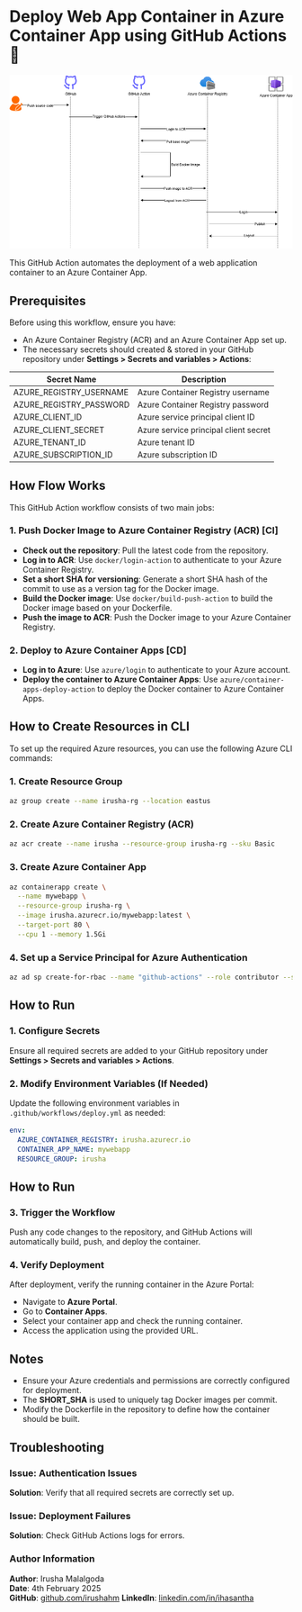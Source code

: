 # Deploy Web App Container in Azure Container App using GitHub Actions 🚀

![Activity Diagram](app/static/DeployApponAzure.png)

This GitHub Action automates the deployment of a web application container to an Azure Container App.

## Prerequisites

Before using this workflow, ensure you have:

- An Azure Container Registry (ACR) and an Azure Container App set up.
- The necessary secrets should created & stored in your GitHub repository under **Settings > Secrets and variables > Actions**:

| Secret Name            | Description                            |
|------------------------|----------------------------------------|
| AZURE_REGISTRY_USERNAME | Azure Container Registry username      |
| AZURE_REGISTRY_PASSWORD | Azure Container Registry password      |
| AZURE_CLIENT_ID         | Azure service principal client ID      |
| AZURE_CLIENT_SECRET     | Azure service principal client secret  |
| AZURE_TENANT_ID         | Azure tenant ID                        |
| AZURE_SUBSCRIPTION_ID   | Azure subscription ID                  |

## How Flow Works

This GitHub Action workflow consists of two main jobs:

### 1. Push Docker Image to Azure Container Registry (ACR) [CI]

- **Check out the repository**: Pull the latest code from the repository.
- **Log in to ACR**: Use `docker/login-action` to authenticate to your Azure Container Registry.
- **Set a short SHA for versioning**: Generate a short SHA hash of the commit to use as a version tag for the Docker image.
- **Build the Docker image**: Use `docker/build-push-action` to build the Docker image based on your Dockerfile.
- **Push the image to ACR**: Push the Docker image to your Azure Container Registry.

### 2. Deploy to Azure Container Apps [CD]

- **Log in to Azure**: Use `azure/login` to authenticate to your Azure account.
- **Deploy the container to Azure Container Apps**: Use `azure/container-apps-deploy-action` to deploy the Docker container to Azure Container Apps.

## How to Create Resources in CLI

To set up the required Azure resources, you can use the following Azure CLI commands:

### 1. Create Resource Group
```bash
az group create --name irusha-rg --location eastus
```

### 2. Create Azure Container Registry (ACR)
```bash
az acr create --name irusha --resource-group irusha-rg --sku Basic
```

### 3. Create Azure Container App
```bash
az containerapp create \
  --name mywebapp \
  --resource-group irusha-rg \
  --image irusha.azurecr.io/mywebapp:latest \
  --target-port 80 \
  --cpu 1 --memory 1.5Gi
```

### 4. Set up a Service Principal for Azure Authentication
```bash
az ad sp create-for-rbac --name "github-actions" --role contributor --scopes /subscriptions/<subscription-id>/resourceGroups/irusha-rg
```

## How to Run

### 1. Configure Secrets

Ensure all required secrets are added to your GitHub repository under **Settings > Secrets and variables > Actions**.

### 2. Modify Environment Variables (If Needed)

Update the following environment variables in `.github/workflows/deploy.yml` as needed:
```yaml
env:
  AZURE_CONTAINER_REGISTRY: irusha.azurecr.io
  CONTAINER_APP_NAME: mywebapp
  RESOURCE_GROUP: irusha
```

## How to Run

### 3. Trigger the Workflow

Push any code changes to the repository, and GitHub Actions will automatically build, push, and deploy the container.

### 4. Verify Deployment

After deployment, verify the running container in the Azure Portal:
- Navigate to **Azure Portal**.
- Go to **Container Apps**.
- Select your container app and check the running container.
- Access the application using the provided URL.

## Notes

- Ensure your Azure credentials and permissions are correctly configured for deployment.
- The **SHORT_SHA** is used to uniquely tag Docker images per commit.
- Modify the Dockerfile in the repository to define how the container should be built.

## Troubleshooting

### Issue: Authentication Issues
**Solution**: Verify that all required secrets are correctly set up.

### Issue: Deployment Failures
**Solution**: Check GitHub Actions logs for errors.

### Author Information

**Author**: Irusha Malalgoda  
**Date**: 4th February 2025  
**GitHub**: [github.com/irushahm](https://github.com/irushahm)
**LinkedIn**: [linkedin.com/in/ihasantha](https://linkedin.com/in/ihasantha)
